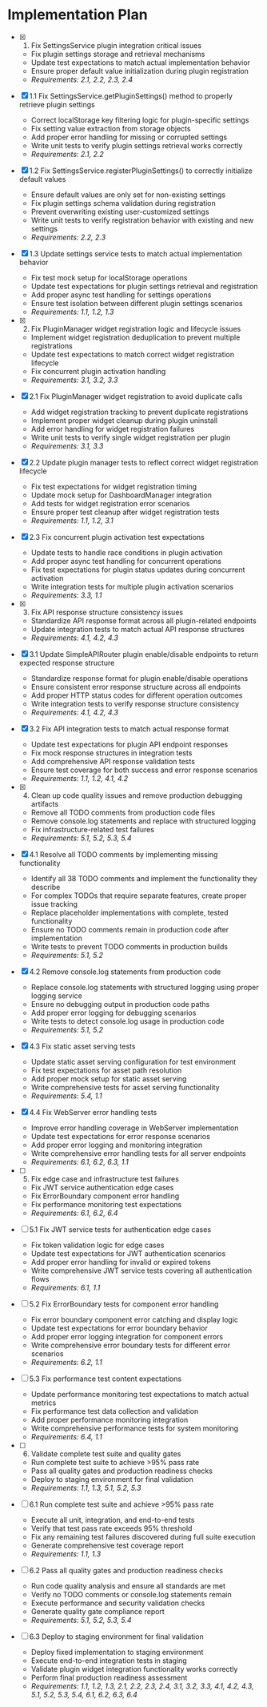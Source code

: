 # Implementation Plan

- [x] 1. Fix SettingsService plugin integration critical issues
  - Fix plugin settings storage and retrieval mechanisms
  - Update test expectations to match actual implementation behavior
  - Ensure proper default value initialization during plugin registration
  - _Requirements: 2.1, 2.2, 2.3, 2.4_

- [x] 1.1 Fix SettingsService.getPluginSettings() method to properly retrieve plugin settings
  - Correct localStorage key filtering logic for plugin-specific settings
  - Fix setting value extraction from storage objects
  - Add proper error handling for missing or corrupted settings
  - Write unit tests to verify plugin settings retrieval works correctly
  - _Requirements: 2.1, 2.2_

- [x] 1.2 Fix SettingsService.registerPluginSettings() to correctly initialize default values
  - Ensure default values are only set for non-existing settings
  - Fix plugin settings schema validation during registration
  - Prevent overwriting existing user-customized settings
  - Write unit tests to verify registration behavior with existing and new settings
  - _Requirements: 2.2, 2.3_

- [x] 1.3 Update settings service tests to match actual implementation behavior
  - Fix test mock setup for localStorage operations
  - Update test expectations for plugin settings retrieval and registration
  - Add proper async test handling for settings operations
  - Ensure test isolation between different plugin settings scenarios
  - _Requirements: 1.1, 1.2, 1.3_

- [x] 2. Fix PluginManager widget registration logic and lifecycle issues
  - Implement widget registration deduplication to prevent multiple registrations
  - Update test expectations to match correct widget registration lifecycle
  - Fix concurrent plugin activation handling
  - _Requirements: 3.1, 3.2, 3.3_

- [x] 2.1 Fix PluginManager widget registration to avoid duplicate calls
  - Add widget registration tracking to prevent duplicate registrations
  - Implement proper widget cleanup during plugin uninstall
  - Add error handling for widget registration failures
  - Write unit tests to verify single widget registration per plugin
  - _Requirements: 3.1, 3.3_

- [x] 2.2 Update plugin manager tests to reflect correct widget registration lifecycle
  - Fix test expectations for widget registration timing
  - Update mock setup for DashboardManager integration
  - Add tests for widget registration error scenarios
  - Ensure proper test cleanup after widget registration tests
  - _Requirements: 1.1, 1.2, 3.1_

- [x] 2.3 Fix concurrent plugin activation test expectations
  - Update tests to handle race conditions in plugin activation
  - Add proper async test handling for concurrent operations
  - Fix test expectations for plugin status updates during concurrent activation
  - Write integration tests for multiple plugin activation scenarios
  - _Requirements: 3.3, 1.1_

- [x] 3. Fix API response structure consistency issues
  - Standardize API response format across all plugin-related endpoints
  - Update integration tests to match actual API response structures
  - _Requirements: 4.1, 4.2, 4.3_

- [x] 3.1 Update SimpleAPIRouter plugin enable/disable endpoints to return expected response structure
  - Standardize response format for plugin enable/disable operations
  - Ensure consistent error response structure across all endpoints
  - Add proper HTTP status codes for different operation outcomes
  - Write integration tests to verify response structure consistency
  - _Requirements: 4.1, 4.2, 4.3_

- [x] 3.2 Fix API integration tests to match actual response format
  - Update test expectations for plugin API endpoint responses
  - Fix mock response structures in integration tests
  - Add comprehensive API response validation tests
  - Ensure test coverage for both success and error response scenarios
  - _Requirements: 1.1, 1.2, 4.1, 4.2_

- [x] 4. Clean up code quality issues and remove production debugging artifacts
  - Remove all TODO comments from production code files
  - Remove console.log statements and replace with structured logging
  - Fix infrastructure-related test failures
  - _Requirements: 5.1, 5.2, 5.3, 5.4_

- [x] 4.1 Resolve all TODO comments by implementing missing functionality
  - Identify all 38 TODO comments and implement the functionality they describe
  - For complex TODOs that require separate features, create proper issue tracking
  - Replace placeholder implementations with complete, tested functionality
  - Ensure no TODO comments remain in production code after implementation
  - Write tests to prevent TODO comments in production builds
  - _Requirements: 5.1, 5.2_

- [x] 4.2 Remove console.log statements from production code
  - Replace console.log statements with structured logging using proper logging service
  - Ensure no debugging output in production code paths
  - Add proper error logging for debugging scenarios
  - Write tests to detect console.log usage in production code
  - _Requirements: 5.1, 5.2_

- [x] 4.3 Fix static asset serving tests
  - Update static asset serving configuration for test environment
  - Fix test expectations for asset path resolution
  - Add proper mock setup for static asset serving
  - Write comprehensive tests for asset serving functionality
  - _Requirements: 5.4, 1.1_

- [x] 4.4 Fix WebServer error handling tests
  - Improve error handling coverage in WebServer implementation
  - Update test expectations for error response scenarios
  - Add proper error logging and monitoring integration
  - Write comprehensive error handling tests for all server endpoints
  - _Requirements: 6.1, 6.2, 6.3, 1.1_

- [ ] 5. Fix edge case and infrastructure test failures
  - Fix JWT service authentication edge cases
  - Fix ErrorBoundary component error handling
  - Fix performance monitoring test expectations
  - _Requirements: 6.1, 6.2, 6.4_

- [ ] 5.1 Fix JWT service tests for authentication edge cases
  - Fix token validation logic for edge cases
  - Update test expectations for JWT authentication scenarios
  - Add proper error handling for invalid or expired tokens
  - Write comprehensive JWT service tests covering all authentication flows
  - _Requirements: 6.1, 1.1_

- [ ] 5.2 Fix ErrorBoundary tests for component error handling
  - Fix error boundary component error catching and display logic
  - Update test expectations for error boundary behavior
  - Add proper error logging integration for component errors
  - Write comprehensive error boundary tests for different error scenarios
  - _Requirements: 6.2, 1.1_

- [ ] 5.3 Fix performance test content expectations
  - Update performance monitoring test expectations to match actual metrics
  - Fix performance test data collection and validation
  - Add proper performance monitoring integration
  - Write comprehensive performance tests for system monitoring
  - _Requirements: 6.4, 1.1_

- [ ] 6. Validate complete test suite and quality gates
  - Run complete test suite to achieve >95% pass rate
  - Pass all quality gates and production readiness checks
  - Deploy to staging environment for final validation
  - _Requirements: 1.1, 1.3, 5.1, 5.2, 5.3_

- [ ] 6.1 Run complete test suite and achieve >95% pass rate
  - Execute all unit, integration, and end-to-end tests
  - Verify that test pass rate exceeds 95% threshold
  - Fix any remaining test failures discovered during full suite execution
  - Generate comprehensive test coverage report
  - _Requirements: 1.1, 1.3_

- [ ] 6.2 Pass all quality gates and production readiness checks
  - Run code quality analysis and ensure all standards are met
  - Verify no TODO comments or console.log statements remain
  - Execute performance and security validation checks
  - Generate quality gate compliance report
  - _Requirements: 5.1, 5.2, 5.3, 5.4_

- [ ] 6.3 Deploy to staging environment for final validation
  - Deploy fixed implementation to staging environment
  - Execute end-to-end integration tests in staging
  - Validate plugin widget integration functionality works correctly
  - Perform final production readiness assessment
  - _Requirements: 1.1, 1.2, 1.3, 2.1, 2.2, 2.3, 2.4, 3.1, 3.2, 3.3, 4.1, 4.2, 4.3, 5.1, 5.2, 5.3, 5.4, 6.1, 6.2, 6.3, 6.4_